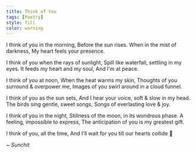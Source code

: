 ```yaml
---
title: Think of You
tags: [Poetry]
style: fill
color: warning
---
```


I think of you in the morning,
Before the sun rises.
When in the mist of darkness,
My heart feels your presence.

I think of you when the rays of sunlight,
Spill like waterfall, settling in my eyes.
It feeds my heart and my soul,
And I'm at peace.

I think of you at noon,
When the heat warms my skin,
Thoughts of you surround & overpower me,
Images of you swirl around in a cloud funnel.

I think of you as the sun sets,
And I hear your voice, soft & slow in my head.
The birds sing gentle, sweet songs,
Songs of everlasting love & joy.

I think of you in the night,
Stillness of the moon, in its wondrous phase.
A feeling, impossible to express,
The anticipation of you is my greatest gift.

I think of you, all the time,
And I'll wait for you till our hearts collide :maple_leaf:

~ _Sunchit_ 
